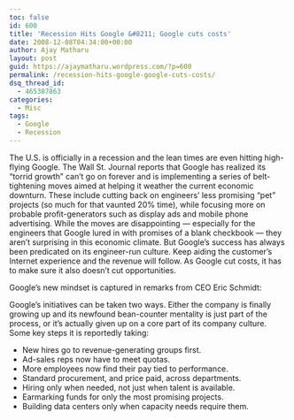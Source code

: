 ```yaml
---
toc: false
id: 600
title: 'Recession Hits Google &#8211; Google cuts costs'
date: 2008-12-08T04:34:00+00:00
author: Ajay Matharu
layout: post
guid: https://ajaymatharu.wordpress.com/?p=600
permalink: /recession-hits-google-google-cuts-costs/
dsq_thread_id:
  - 465387863
categories:
  - Misc
tags:
  - Google
  - Recession
---
```

The U.S. is officially in a recession and the lean times are even hitting high-flying Google. The Wall St. Journal reports that Google has realized its &#8220;torrid growth&#8221; can&#8217;t go on forever and is implementing a series of belt-tightening moves aimed at helping it weather the current economic downturn. These include cutting back on engineers&#8217; less promising &#8220;pet&#8221; projects (so much for that vaunted 20% time), while focusing more on probable profit-generators such as display ads and mobile phone advertising. While the moves are disappointing &#8212; especially for the engineers that Google lured in with promises of a blank checkbook &#8212; they aren&#8217;t surprising in this economic climate. But Google&#8217;s success has always been predicated on its engineer-run culture. Keep aiding the customer&#8217;s Internet experience and the revenue will follow. As Google cut costs, it has to make sure it also doesn&#8217;t cut opportunities.

Google&#8217;s new mindset is captured in remarks from CEO Eric Schmidt:

Google&#8217;s initiatives can be taken two ways. Either the company is finally growing up and its newfound bean-counter mentality is just part of the process, or it&#8217;s actually given up on a core part of its company culture. Some key steps it is reportedly taking:

  * New hires go to revenue-generating groups first.
  * Ad-sales reps now have to meet quotas.
  * More employees now find their pay tied to performance.
  * Standard procurement, and price paid, across departments.
  * Hiring only when needed, not just when talent is available.
  * Earmarking funds for only the most promising projects.
  * Building data centers only when capacity needs require them.
